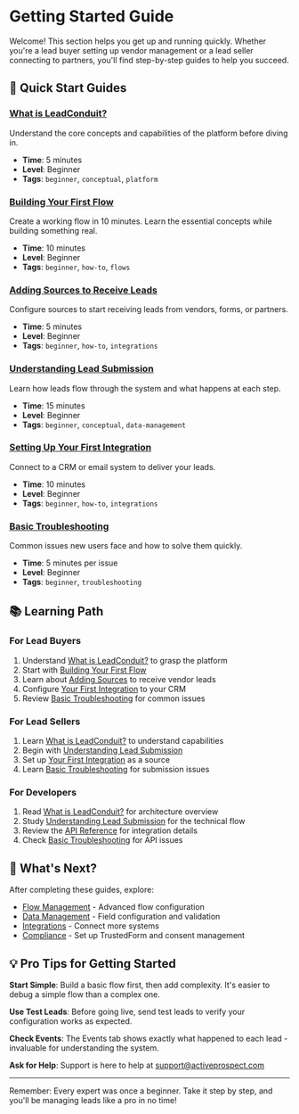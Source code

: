 # Getting Started Guide

Welcome! This section helps you get up and running quickly. Whether you're a lead buyer setting up vendor management or a lead seller connecting to partners, you'll find step-by-step guides to help you succeed.

## 🎯 Quick Start Guides

### [What is LeadConduit?](./what-is-leadconduit.md)
Understand the core concepts and capabilities of the platform before diving in.
- **Time**: 5 minutes
- **Level**: Beginner
- **Tags**: `beginner`, `conceptual`, `platform`

### [Building Your First Flow](./building-your-first-flow.md)
Create a working flow in 10 minutes. Learn the essential concepts while building something real.
- **Time**: 10 minutes
- **Level**: Beginner
- **Tags**: `beginner`, `how-to`, `flows`

### [Adding Sources to Receive Leads](./adding-sources.md)
Configure sources to start receiving leads from vendors, forms, or partners.
- **Time**: 5 minutes
- **Level**: Beginner
- **Tags**: `beginner`, `how-to`, `integrations`

### [Understanding Lead Submission](./understanding-submission.md)
Learn how leads flow through the system and what happens at each step.
- **Time**: 15 minutes
- **Level**: Beginner
- **Tags**: `beginner`, `conceptual`, `data-management`

### [Setting Up Your First Integration](./first-integration.md)
Connect to a CRM or email system to deliver your leads.
- **Time**: 10 minutes
- **Level**: Beginner
- **Tags**: `beginner`, `how-to`, `integrations`

### [Basic Troubleshooting](./basic-troubleshooting.md)
Common issues new users face and how to solve them quickly.
- **Time**: 5 minutes per issue
- **Level**: Beginner
- **Tags**: `beginner`, `troubleshooting`

## 📚 Learning Path

### For Lead Buyers
1. Understand [What is LeadConduit?](./what-is-leadconduit.md) to grasp the platform
2. Start with [Building Your First Flow](./building-your-first-flow.md)
3. Learn about [Adding Sources](./adding-sources.md) to receive vendor leads
4. Configure [Your First Integration](./first-integration.md) to your CRM
5. Review [Basic Troubleshooting](./basic-troubleshooting.md) for common issues

### For Lead Sellers
1. Learn [What is LeadConduit?](./what-is-leadconduit.md) to understand capabilities
2. Begin with [Understanding Lead Submission](./understanding-submission.md)
3. Set up [Your First Integration](./first-integration.md) as a source
4. Learn [Basic Troubleshooting](./basic-troubleshooting.md) for submission issues

### For Developers
1. Read [What is LeadConduit?](./what-is-leadconduit.md) for architecture overview
2. Study [Understanding Lead Submission](./understanding-submission.md) for the technical flow
3. Review the [API Reference](../../reference/integrations.md) for integration details
4. Check [Basic Troubleshooting](./basic-troubleshooting.md) for API issues

## 🚀 What's Next?

After completing these guides, explore:
- [Flow Management](../flow-management/) - Advanced flow configuration
- [Data Management](../data-management/) - Field configuration and validation
- [Integrations](../integrations/) - Connect more systems
- [Compliance](../compliance/) - Set up TrustedForm and consent management

## 💡 Pro Tips for Getting Started

**Start Simple**: Build a basic flow first, then add complexity. It's easier to debug a simple flow than a complex one.

**Use Test Leads**: Before going live, send test leads to verify your configuration works as expected.

**Check Events**: The Events tab shows exactly what happened to each lead - invaluable for understanding the system.

**Ask for Help**: Support is here to help at support@activeprospect.com

---

Remember: Every expert was once a beginner. Take it step by step, and you'll be managing leads like a pro in no time!